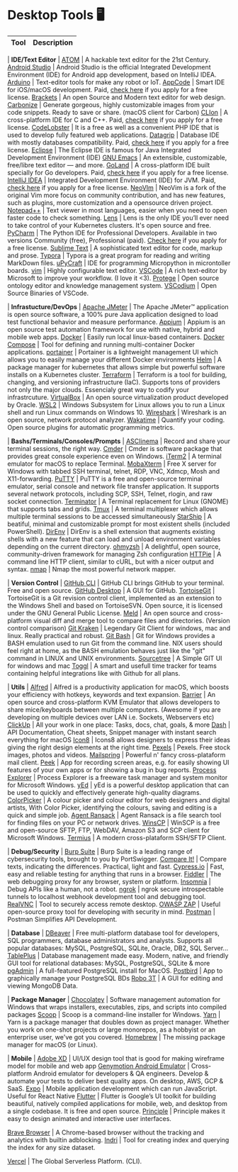 # Desktop Tools 🖥

| Tool | Description |
| ---- | ----------- |

| **IDE/Text Editor** |
[ATOM](https://atom.io/) | A hackable text editor for the 21st Century.
[Android Studio](https://developer.android.com/studio) | Android Studio is the official Integrated Development Environment (IDE) for Android app development, based on IntelliJ IDEA.
[Arduino](https://www.arduino.cc) | Text-editor tools for make any robot or IoT.
[AppCode](https://www.jetbrains.com/objc/) | Smart IDE for iOS/macOS development. Paid, [check here](https://www.jetbrains.com/community/) if you apply for a free license.
[Brackets](http://brackets.io/) | An open Source and Modern text editor for web design.
[Carbonize](https://www.dangercove.com/carbonize) | Generate gorgeous, highly customizable images from your code snippets. Ready to save or share. (macOS client for Carbon)
[CLIon](https://www.jetbrains.com/clion/) | A cross-platform IDE for C and C++. Paid, [check here](https://www.jetbrains.com/community/) if you apply for a free license.
[CodeLobster](http://www.codelobster.com/) | It is a free as well as a convenient PHP IDE that is used to develop fully featured web applications.
[Datagrip](https://www.jetbrains.com/datagrip/) | Database IDE with mostly databases compatibility. Paid, [check here](https://www.jetbrains.com/community/) if you apply for a free license.
[Eclipse](https://www.eclipse.org/ide/) | The Eclipse IDE is famous for Java Integrated Development Environment (IDE)
[GNU Emacs](https://www.gnu.org/software/emacs/) | An extensible, customizable, free/libre text editor — and more.
[GoLand](https://www.jetbrains.com/go/) | A cross-platform IDE built specially for Go developers. Paid, [check here](https://www.jetbrains.com/community/) if you apply for a free license.
[IntelliJ IDEA](https://www.jetbrains.com/idea/) | Integrated Development Environment (IDE) for JVM. Paid, [check here](https://www.jetbrains.com/community/) if you apply for a free license.
[NeoVIm](https:https://neovim.io/) | NeoVim is a fork of the original Vim more focus on community contribution, and has new features, such as plugins, more customization and a opensource driven project.
[Notepad++](https://notepad-plus-plus.org/downloads/) | Text viewer in most languages, easier when you need to open faster code to check something.
[Lens](https://k8slens.dev/) | Lens is the only IDE you’ll ever need to take control of your Kubernetes clusters. It's open source and free.
[PyCharm](https://www.jetbrains.com/pycharm/) | The Python IDE for Professional Developers. Available in two versions Community (free), Professional (paid). [Check here](https://www.jetbrains.com/community/) if you apply for a free license.
[Sublime Text](https://www.sublimetext.com/) | A sophisticated text editor for code, markup and prose.
[Typora](https://typora.io/) | Typora is a great program for reading and writing MarkDown files.
[uPyCraft](http://docs.dfrobot.com/upycraft/) | IDE for programming Micropython in microntoller boards.
[vim](https://www.vim.org) | Highly configurable text editor.
[VSCode](https://code.visualstudio.com/) | A rich text-editor by Microsoft to improve your workflow. (I love it <3).
[Protege](https://protege.stanford.edu/) | Open source ontology editor and knowledge management system.
[VSCodium](https://code.vscodium.com/) | Open Source Binaries of VSCode.

| **Infrastucture/DevOps** |
[Apache JMeter](https://jmeter.apache.org/) | The Apache JMeter™ application is open source software, a 100% pure Java application designed to load test functional behavior and measure performance.
[Appium](http://appium.io/) | Appium is an open source test automation framework for use with native, hybrid and mobile web apps.
[Docker](https://docker.com) | Easily run local linux-based containers.
[Docker Compose](https://docs.docker.com/compose/) | Tool for defining and running multi-container Docker applications.
[portainer](https://github.com/portainer/portainer) | Portainer is a lightweight management UI which allows you to easily manage your different Docker environments
[Helm](https://helm.sh) | A package manager for kubernetes that allows simple but powerful software installs on a Kubernetes cluster.
[Terraform](https://www.terraform.io/) | Terraform is a tool for building, changing, and versioning infrastructure (IaC). Supports tons of providers not only the major clouds. Essencialy great way to codify your infrastrcuture.
[VirtualBox](https://www.virtualbox.org/) | An open source virtualization product developed by Oracle.
[WSL2](https://docs.microsoft.com/en-us/windows/wsl/) | Windows Subsystem for Linux allows you to run a Linux shell and run Linux commands on Windows 10.
[Wireshark](https://www.wireshark.org/) | Wireshark is an open source, network protocol analyzer.
[Wakatime](https://wakatime.com/) | Quantify your coding. Open source plugins for automatic programming metrics.




| **Bashs/Terminals/Consoles/Prompts** |
[ASCIinema](https://asciinema.org/) | Record and share your terminal sessions, the right way.
[Cmder](https://cmder.net/) | Cmder is software package that provides great console experience even on Windows.
[iTerm2](https://www.iterm2.com/) | A terminal emulator for macOS to replace Terminal.
[MobaXterm](https://mobaxterm.mobatek.net/) | Free X server for Windows with tabbed SSH terminal, telnet, RDP, VNC, Xdmcp, Mosh and X11-forwarding.
[PuTTY](https://www.putty.org/) | PuTTY is a free and open-source terminal emulator, serial console and network file transfer application. It supports several network protocols, including SCP, SSH, Telnet, rlogin, and raw socket connection.
[Terminator](https://gnometerminator.blogspot.com/p/introduction.html) | A Terminal replacement for Linux (GNOME) that supports tabs and grids.
[Tmux](https://github.com/tmux/tmux/wiki) | A terminal multiplexer which allows multiple terminal sessions to be accessed simultaneously
[StarShip](https://starship.rs/) | A beatiful, minimal and customizable prompt for most existent shells (included PowerShell).
[DirEnv](https://direnv.net) | DirEnv is a shell extension that augments existing shells with a new feature that can load and unload environment variables depending on the current directory.
[ohmyzsh](https://ohmyz.sh/) | A delightful, open source, community-driven framework for managing Zsh configuration
[HTTPie](https://httpie.org/) | A command line HTTP client, similar to cURL, but with a nicer output and syntax.
[nmap](https://github.com/nmap/nmap) | Nmap the most powerful network mapper.


| **Version Control** |
[GitHub CLI](https://cli.github.com/) | GitHub CLI brings GitHub to your terminal. Free and open source.
[GitHub Desktop](https://desktop.github.com/) | A GUI for GitHub.
[TortoiseGit](https://tortoisegit.org/) | TortoiseGit is a Git revision control client, implemented as an extension to the Windows Shell and based on TortoiseSVN. Open source, it is licensed under the GNU General Public License.
[Meld](https://meldmerge.org) | An open source and cross-platform visual diff and merge tool to compare files and directories. (Version control comparison)
[Git Kraken](https://www.gitkraken.com/) | Legendary Git Client for windows, mac and linux. Really practical and robust.
[Git Bash](https://gitforwindows.org/) | Git for Windows provides a BASH emulation used to run Git from the command line. NIX users should feel right at home, as the BASH emulation behaves just like the "git" command in LINUX and UNIX environments.
[Sourcetree](https://www.sourcetreeapp.com/) | A Simple GIT UI for windows and mac
[Toggl](https://www.toggl.com) | A smart and usefull time tracker for teams containing helpful integrations like with Github for all plans.


| **Utils** |
[Alfred](https://www.alfredapp.com/) | Alfred is a productivity application for macOS, which boosts your efficiency with hotkeys, keywords and text expansion.
[Barrier](https://github.com/debauchee/barrier) | An open source and cross-platform KVM Emulator that allows developers to share mice/keyboards between multiple computers. (Awesome if you are developing on multiple devices over LAN i.e. Sockets, Webservers etc)
[ClickUp](https://clickup.com/) | All your work in one place: Tasks, docs, chat, goals, & more
[Dash](https://kapeli.com/dash) | API Documentation, Cheat sheets, Snippet manager with instant search everything for macOS
[Icon8](https://icons8.com/app) | Icons8 allows designers to express their ideas giving the right design elements at the right time.
[Pexels](https://www.pexels.com) | Pexels. Free stock images, photos and videos.
[Mailspring](https://getmailspring.com/) | Powerful n' fancy cross-plataform mail client.
[Peek](https://github.com/phw/peek) | App for recording screen areas, e.g. for easily showing UI features of your own apps or for showing a bug in bug reports.
[Process Explorer](https://docs.microsoft.com/en-us/sysinternals/downloads/process-explorer) | Process Explorer is a freeware task manager and system monitor for Microsoft Windows.
[yEd](https://www.yworks.com/products/yed) | yEd is a powerful desktop application that can be used to quickly and effectively generate high-quality diagrams.
[ColorPicker](https://github.com/keshavbhatt/ColorPicker) | A colour picker and colour editor for web designers and digital artists, With Color Picker, identifying the colours, saving and editing is a quick and simple job.
[Agent Ransack](https://www.mythicsoft.com/agentransack/) | Agent Ransack is a file search tool for finding files on your PC or network drives.
[WinsCP](https://winscp.net/) | WinSCP is a free and open-source SFTP, FTP, WebDAV, Amazon S3 and SCP client for Microsoft Windows.
[Termius](https://termius.com/) | A modern cross-plataform SSH/SFTP Client.



| **Debug/Security** |
[Burp Suite](https://portswigger.net/burp) | Burp Suite is a leading range of cybersecurity tools, brought to you by PortSwigger.
[Compare It!](https://www.grigsoft.com/wincmp3.htm) | Compare texts, indicating the differences. Practical, light and fast.
[Cypress.io](https://www.cypress.io/) | Fast, easy and reliable testing for anything that runs in a browser.
[Fiddler](https://www.telerik.com/fiddler) | The web debugging proxy for any browser, system or platform.
[Insomnia](https://insomnia.rest/) | Debug APIs like a human, not a robot.
[ngrok](https://ngrok.com/) | ngrok secure introspectable tunnels to localhost webhook development tool and debugging tool.
[RealVNC](https://www.realvnc.com/en/) | Tool to securely access remote desktop.
[OWASP ZAP](https://www.zaproxy.org/) | Useful open-source proxy tool for developing with security in mind.
[Postman](https://www.getpostman.com/) | Postman Simplifies API Development.


| **Database** |
[DBeaver](https://dbeaver.io) | Free multi-platform database tool for developers, SQL programmers, database administrators and analysts. Supports all popular databases: MySQL, PostgreSQL, SQLite, Oracle, DB2, SQL Server...
[TablePlus](https://tableplus.com//) | Database management made easy. Modern, native, and friendly GUI tool for relational databases: MySQL, PostgreSQL, SQLite & more
[pgAdmin](http://postgresapp.com/) | A full-featured PostgreSQL install for MacOS.
[Postbird](https://www.electronjs.org/apps/postbird) | App to graphically manage your PostgreSQL BDs
[Robo 3T](https://robomongo.org/) | A GUI for editing and viewing MongoDB Data.

| **Package Manager** |
[Chocolatey](https://chocolatey.org) | Software management automation for Windows that wraps installers, executables, zips, and scripts into compiled packages
[Scoop](https://scoop.sh/) | Scoop is a command-line installer for Windows.
[Yarn](https://yarnpkg.com/) | Yarn is a package manager that doubles down as project manager. Whether you work on one-shot projects or large monorepos, as a hobbyist or an enterprise user, we've got you covered.
[Homebrew](https://brew.sh/) | The missing package manager for macOS (or Linux).



| **Mobile** |
[Adobe XD](https://www.adobe.com/products/xd.html?ef_id=EAIaIQobChMI7qXd4u2p7AIVNz6tBh2Idw-OEAAYASAAEgJYXvD_BwE:G:s&s_kwcid=AL!3085!3!372875864628!b!!g!!!2075907083!76930640392) | UI/UX design tool that is good for making wireframe model for mobile and web app
[Genymotion Android Emulator](https://www.genymotion.com/) | Cross-platform Android emulator for developers & QA engineers. Develop & automate your tests to deliver best quality apps. On desktop, AWS, GCP & SaaS.
[Expo](https://expo.io/) | Mobile application development which can run JavaScript. Useful for React Native
[Flutter](https://flutter.dev/) | Flutter is Google’s UI toolkit for building beautiful, natively compiled applications for mobile, web, and desktop from a single codebase. It is free and open source.
[Principle](https://principleformac.com/) | Principle makes it easy to design animated and interactive user interfaces.

[Brave Browser](https://brave.com) | A Chrome-based browser without the tracking and analytics with builtin adblocking.
[Indri](https://www.lemurproject.org/indri.php) | Tool for creating index and querying the index for any size dataset.

[Vercel](https://vercel.com) | The Global Serverless Platform. (CLI).
